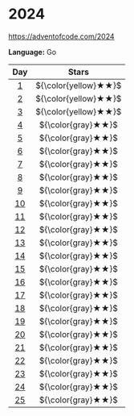 # 2024

https://adventofcode.com/2024

**Language:** Go

|    Day     |        Stars         |
| :--------: | :------------------: |
| [1](./01)  | ${\color{yellow}★★}$ |
| [2](./02)  | ${\color{yellow}★★}$ |
| [3](./03)  | ${\color{yellow}★★}$ |
| [4](./04)  |  ${\color{gray}★★}$  |
| [5](./05)  |  ${\color{gray}★★}$  |
| [6](./06)  |  ${\color{gray}★★}$  |
| [7](./07)  |  ${\color{gray}★★}$  |
| [8](./08)  |  ${\color{gray}★★}$  |
| [9](./09)  |  ${\color{gray}★★}$  |
| [10](./10) |  ${\color{gray}★★}$  |
| [11](./11) |  ${\color{gray}★★}$  |
| [12](./12) |  ${\color{gray}★★}$  |
| [13](./13) |  ${\color{gray}★★}$  |
| [14](./14) |  ${\color{gray}★★}$  |
| [15](./15) |  ${\color{gray}★★}$  |
| [16](./16) |  ${\color{gray}★★}$  |
| [17](./17) |  ${\color{gray}★★}$  |
| [18](./18) |  ${\color{gray}★★}$  |
| [19](./19) |  ${\color{gray}★★}$  |
| [20](./20) |  ${\color{gray}★★}$  |
| [21](./21) |  ${\color{gray}★★}$  |
| [22](./22) |  ${\color{gray}★★}$  |
| [23](./23) |  ${\color{gray}★★}$  |
| [24](./24) |  ${\color{gray}★★}$  |
| [25](./25) |  ${\color{gray}★★}$  |
